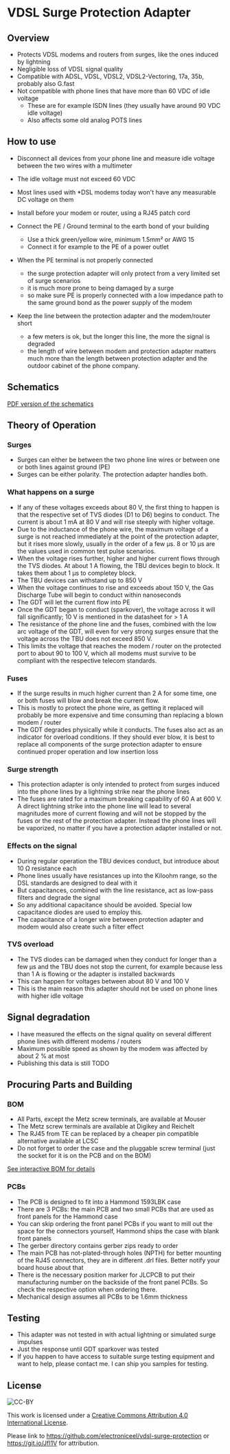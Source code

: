 VDSL Surge Protection Adapter
=============================




Overview
--------

* Protects VDSL modems and routers from surges, like the ones induced by lightning
* Negligible loss of VDSL signal quality
* Compatible with ADSL, VDSL, VDSL2, VDSL2-Vectoring, 17a, 35b, probably also G.fast
* Not compatible with phone lines that have more than 60 VDC of idle voltage
   * These are for example ISDN lines (they usually have around 90 VDC idle voltage)
   * Also affects some old analog POTS lines

How to use
----------

* Disconnect all devices from your phone line and measure idle voltage between the two wires with a multimeter
* The idle voltage must not exceed 60 VDC
* Most lines used with *DSL modems today won't have any measurable DC voltage on them

* Install before your modem or router, using a RJ45 patch cord
* Connect the PE / Ground terminal to the earth bond of your building
  * Use a thick green/yellow wire, minimum 1.5mm² or AWG 15
  * Connect it for example to the PE of a power outlet
* When the PE terminal is not properly connected
  * the surge protection adapter will only protect from a very limited set of surge scenarios
  * it is much more prone to being damaged by a surge
  * so make sure PE is properly connected with a low impedance path to the same ground bond as the power supply of the modem
* Keep the line between the protection adapter and the modem/router short
  * a few meters is ok, but the longer this line, the more the signal is degraded
  * the length of wire between modem and protection adapter matters much more than the length between protection adapter and
    the outdoor cabinet of the phone company.
   
Schematics
----------

[PDF version of the schematics](https://github.com/electroniceel/vdsl-surge-protection/raw/master/schematics.pdf)

Theory of Operation
-------------------

### Surges

* Surges can either be between the two phone line wires or between one or both lines against ground (PE)
* Surges can be either polarity. The protection adapter handles both.

### What happens on a surge

* If any of these voltages exceeds about 80 V, the first thing to happen is that the respective set of TVS
  diodes (D1 to D6) begins to conduct. The current is about 1 mA at 80 V and will rise steeply with higher voltage.
* Due to the inductance of the phone wire, the maximum voltage of a surge is not reached immediately at the point
  of the protection adapter, but it rises more slowly, usually in the order of a few µs. 8 or 10 µs are the values
  used in common test pulse scenarios.
* When the voltage rises further, higher and higher current flows through the TVS diodes. At about 1 A flowing, the TBU devices begin
  to block. It takes them about 1 µs to completey block.
* The TBU devices can withstand up to 850 V
* When the voltage continues to rise and exceeds about 150 V, the Gas Discharge Tube will begin to conduct within nanoseconds
* The GDT will let the current flow into PE
* Once the GDT began to conduct (sparkover), the voltage across it will fall significantly; 10 V is mentioned in the datasheet for > 1 A
* The resistance of the phone line and the fuses, combined with the low arc voltage of the GDT, will even for very strong surges
  ensure that the voltage across the TBU does not exceed 850 V.
* This limits the voltage that reaches the modem / router on the protected port to about 90 to 100 V, which all modems must survive
  to be compliant with the respective telecom standards.

### Fuses
  
* If the surge results in much higher current than 2 A for some time, one or both fuses will blow and break the current flow.
* This is mostly to protect the phone wire, as getting it replaced will probably be more expensive and time consuming than replacing
  a blown modem / router
* The GDT degrades physically while it conducts. The fuses also act as an indicator for overload conditions. If they should ever blow,
  it is best to replace all components of the surge protection adapter to ensure continued proper operation and low insertion loss

### Surge strength
  
* This protection adapter is only intended to protect from surges induced into the phone lines by a lightning strike near the phone lines
* The fuses are rated for a maximum breaking capability of 60 A at 600 V. A direct lightning strike into the phone line will lead to several
  magnitudes more of current flowing and will not be stopped by the fuses or the rest of the protection adapter. Instead the phone lines will be vaporized, no matter if you have a protection adapter installed or not.

### Effects on the signal
  
* During regular operation the TBU devices conduct, but introduce about 10 Ω resistance each
* Phone lines usually have resistances up into the Kiloohm range, so the DSL standards are designed to deal with it
* But capacitances, combined with the line resistance, act as low-pass filters and degrade the signal
* So any additional capacitance should be avoided. Special low capacitance diodes are used to employ this.
* The capacitance of a longer wire between protection adapter and modem would also create such a filter effect

### TVS overload

* The TVS diodes can be damaged when they conduct for longer than a few µs and the TBU does not stop the current, 
  for example because less than 1 A is flowing or the adapter is installed backwards
* This can happen for voltages between about 80 V and 100 V
* This is the main reason this adapter should not be used on phone lines with higher idle voltage

Signal degradation
------------------

* I have measured the effects on the signal quality on several different phone lines with different modems / routers
* Maximum possible speed as shown by the modem was affected by about 2 % at most
* Publishing this data is still TODO


Procuring Parts and Building
----------------------------

### BOM

* All Parts, except the Metz screw terminals, are available at Mouser
* The Metz screw terminals are available at Digikey and Reichelt
* The RJ45 from TE can be replaced by a cheaper pin compatible alternative available at LCSC
* Do not forget to order the case and the pluggable screw terminal (just the socket for it is on the PCB and on the BOM)

[See interactive BOM for details](https://htmlpreview.github.io/?https://github.com/electroniceel/vdsl-surge-protection/blob/master/bom/ibom.html)

### PCBs

* The PCB is designed to fit into a Hammond 1593LBK case
* There are 3 PCBs: the main PCB and two small PCBs that are used as front panels for the Hammond case
* You can skip ordering the front panel PCBs if you want to mill out the space for the connectors yourself, Hammond ships the case with 
  blank front panels
* The gerber directory contains gerber zips ready to order
* The main PCB has not-plated-through holes (NPTH) for better mounting of the RJ45 connectors, they are in different .drl files. Better notify
  your board house about that
* There is the necessary position marker for JLCPCB to put their manufacturing number on the backside of the front panel PCBs. So check the
  respective option when ordering there.
* Mechanical design assumes all PCBs to be 1.6mm thickness

Testing 
-------

* This adapter was not tested in with actual lightning or simulated surge impulses
* Just the response until GDT sparkover was tested
* If you happen to have access to suitable surge testing equipment and want to help, please contact me. I can ship you samples for testing.

License
-------

![CC-BY](https://licensebuttons.net/l/by/4.0/88x31.png)

This work is licensed under a [Creative Commons Attribution 4.0 International License](https://creativecommons.org/licenses/by/4.0/).

Please link to https://github.com/electroniceel/vdsl-surge-protection or https://git.io/JfI1V for attribution.
